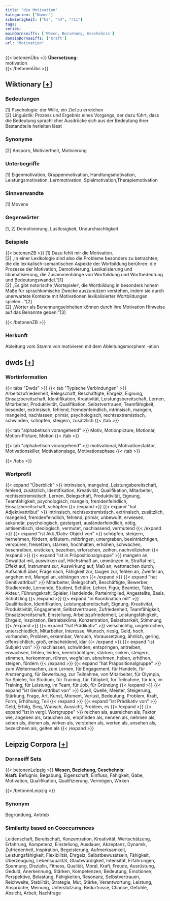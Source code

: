 ```yaml
---
title: "die Motivation"
kategorien: ["Nomen"]
schwierigkeit: ["k2", "h4", "r11"]
tags:
series:
mainDornseiffs: ['Wesen, Beziehung, Geschehnis']
domainDornseiffs: ['Kraft']
url: "Motivation"
---
```


{{< betonenÜbs >}}
**Übersetzung:**  
motivation  
{{< /betonenÜbs >}}

## Wiktionary [[+](https://de.wiktionary.org/wiki/Motivation)]

### Bedeutungen
[1] Psychologie: der Wille, ein Ziel zu erreichen  
[2] Linguistik: Prozess und Ergebnis eines Vorgangs, der dazu führt, dass die Bedeutung sprachlicher Ausdrücke sich aus der Bedeutung ihrer Bestandteile herleiten lässt  

### Synonyme
[2] Ansporn, Motiviertheit, Motivierung  

### Unterbegriffe
[1] Eigenmotivation, Gruppenmotivation, Handlungsmotivation, Leistungsmotivation, Lernmotivation, Spielmotivation,Therapiemotivation  

### Sinnverwandte
[1] Movens  

### Gegenwörter
[1, 2] Demotivierung, Lustlosigkeit, Undurchsichtigkeit  

### Beispiele
{{< betonenZB >}}
[1] Dazu fehlt mir die Motivation.  
[2] „In einer Lexikologie sind also die Probleme besonders zu betrachten, die die lexikalisch-semantischen Aspekte der Wortbildung berühren: die Prozesse der Motivation, Demotivierung, Lexikalisierung und Idiomatisierung, die Zusammenhänge von Wortbildung und Wortbedeutung und Bedeutungswandel.“[1]  
[2] „Es gibt notorische ‚Wortspieler‘, die Wortbildung in besonders hohem Maße für sprachkomische Zwecke auszunutzen verstehen, indem sie durch unerwartete Kontexte mit Motivationen lexikalisierter Wortbildungen spielen…“[2]  
[2] „Wörter als Benennungseinheiten können durch ihre Motivation Hinweise auf das Benannte geben.“[3]  

{{< /betonenZB >}}
### Herkunft
Ableitung vom Stamm von motivieren mit dem Ableitungsmorphem -ation  



## dwds [[+](https://www.dwds.de/wb/Motivation)]

### Wortinformation
{{< tabs "Dwds" >}}
{{< tab "Typische Verbindungen" >}}
Arbeitszufriedenheit, Belegschaft, Beschäftigte, Ehrgeiz, Eignung, Einsatzbereitschaft, Identifikation, Kreativität, Leistungsbereitschaft, Lernen, Mitarbeiter, Produktivität, Qualifikation, Selbstvertrauen, Teamfähigkeit, besonder, extrinsisch, fehlend, fremdenfeindlich, intrinsisch, mangeln, mangelnd, nachlassen, primär, psychologisch, rechtsextremistisch, schwinden, schöpfen, steigern, zusätzlich
{{< /tab >}}

{{< tab "alphabetisch vorangehend" >}}
Motiv, Motionpicture, Motionär, Motion-Picture, Motion
{{< /tab >}}

{{< tab "alphabetisch vorangehend" >}}
motivational, Motivationsfaktor, Motivationskiller, Motivationslage, Motivationsphase
{{< /tab >}}

{{< /tabs >}}

### Wortprofil
{{< expand "Überblick" >}} intrinsisch, mangelnd, Leistungsbereitschaft, fehlend, zusätzlich, Identifikation, Kreativität, Qualifikation, Mitarbeiter, rechtsextremistisch, Lernen, Belegschaft, Produktivität, Eignung, Teamfähigkeit, psychologisch, mangeln, fremdenfeindlich, Einsatzbereitschaft, schöpfen {{< /expand >}}
{{< expand "hat Adjektivattribut" >}} intrinsisch, rechtsextremistisch, extrinsisch, zusätzlich, mangelnd, fremdenfeindlich, fehlend, primär, unbewußt, erwiesen, sekundär, psychologisch, gesteigert, ausländerfeindlich, nötig, antisemitisch, ideologisch, vermutet, nachlassend, vermutend {{< /expand >}}
{{< expand "ist Akk./Dativ-Objekt von" >}} schöpfen, steigern, hernehmen, fördern, erläutern, mitbringen, untergraben, beeinträchtigen, verspüren, freisetzen, stärken, hochhalten, erhöhen, schwächen, beschreiben, ersticken, bezeihen, erforschen, zeihen, nachvollziehen {{< /expand >}}
{{< expand "ist in Präpositionalgruppe" >}} mangeln an, Gewalttat mit, auswirken auf, Höchstmaß an, ummünzen in, Straftat mit, Effekt auf, Instrument zur, Auswirkung auf, Maß an, wettmachen durch, Aufschluß über, Frage nach, Fähigkeit zur, taugen zur, fehlen an, Zweifel an, angehen mit, Mangel an, abhängen von {{< /expand >}}
{{< expand "hat Genitivattribut" >}} Mitarbeiter, Belegschaft, Beschäftigte, Bewerber, Studierende, Lernende, Student, Schüler, Lehrer, Figur, Beamter, Täter, Akteur, Führungskraft, Spieler, Handelnde, Parteimitglied, Angestellte, Basis, Schützling {{< /expand >}}
{{< expand "in Koordination mit" >}} Qualifikation, Identifikation, Leistungsbereitschaft, Eignung, Kreativität, Produktivität, Engagement, Selbstvertrauen, Zufriedenheit, Teamfähigkeit, Einsatzbereitschaft, Einstellung, Arbeitszufriedenheit, Leistungsfähigkeit, Ehrgeiz, Inspiration, Betriebsklima, Konzentration, Belastbarkeit, Stimmung {{< /expand >}}
{{< expand "hat Prädikativ" >}} vielschichtig, ungebrochen, unterschiedlich, Mitarbeiter, Interesse, Wunsch, riesig, Geld, hoch, vorhanden, Problem, erkennbar, Versuch, Voraussetzung, ähnlich, gering, offensichtlich, groß, entscheidend, klar {{< /expand >}}
{{< expand "ist Subjekt von" >}} nachlassen, schwinden, entspringen, antreiben, erwachsen, fehlen, leiden, beeinträchtigen, stärken, sinken, steigern, stimmen, herkommen, rühren, wegfallen, abnehmen, heben, erhöhen, steigen, fördern {{< /expand >}}
{{< expand "hat Präpositionalgruppe" >}} zum Weitermachen, zum Lernen, für Engagement, für Handeln, für Anstrengung, für Bewerbung, zur Teilnahme, von Mitarbeiter, für Olympia, für Spieler, für Studium, für Training, für Tätigkeit, für Teilnahme, für ich, im Training, für Leistung, im Team, für Job, für Gründung {{< /expand >}}
{{< expand "ist Genitivattribut von" >}} Quell, Quelle, Meister, Steigerung, Stärkung, Frage, Art, Kunst, Moment, Verlust, Bedeutung, Problem, Kraft, Form, Erhöhung, Teil {{< /expand >}}
{{< expand "ist Prädikativ von" >}} Geld, Erfolg, Sieg, Wunsch, Aussicht, Problem, es {{< /expand >}}
{{< expand "ist in vergl. Wortgruppe" >}} reichen als, ausreichen als, Faktor wie, angeben als, brauchen als, empfinden als, nennen als, nehmen als, sehen als, dienen als, wirken als, verstehen als, werten als, ansehen als, bezeichnen als, gelten als {{< /expand >}}

## Leipzig Corpora [[+](https://corpora.uni-leipzig.de/en/res?word=Motivation&corpusId=deu_newscrawl-public_2018)]

### Dornseiff Sets
{{< betonenLeipzig >}}
**Wesen, Beziehung, Geschehnis:**  
**Kraft:** Befugnis, Begabung, Eigenschaft, Einfluss, Fähigkeit, Gabe, Motivation, Qualifikation, Qualifizierung, Vermögen, Wirken  

{{< /betonenLeipzig >}}

### Synonym
Begründung, Antrieb


### Similarity based on Cooccurrences
Leidenschaft, Bereitschaft, Konzentration, Kreativität, Wertschätzung, Erfahrung, Kompetenz, Einstellung, Ausdauer, Akzeptanz, Dynamik, Zufriedenheit, Inspiration, Begeisterung, Aufmerksamkeit, Leistungsfähigkeit, Flexibilität, Ehrgeiz, Selbstbewusstsein, Fähigkeit, Überzeugung, Lebensqualität, Glaubwürdigkeit, Intensität, Erfahrungen, Spannung, Disziplin, Fitness, Qualität, Moral, Kraft, Freude, Ausrüstung, Geduld, Anerkennung, Stärken, Kompetenzen, Bedeutung, Emotionen, Perspektive, Belastung, Fähigkeiten, Resonanz, Selbstvertrauen, Reichweite, Stabilität, Strategie, Mut, Stärke, Verantwortung, Leistung, Ansprüche, Meinung, Unterstützung, Bedürfnisse, Chance, Gefühle, Absicht, Arbeit, Nachfrage

